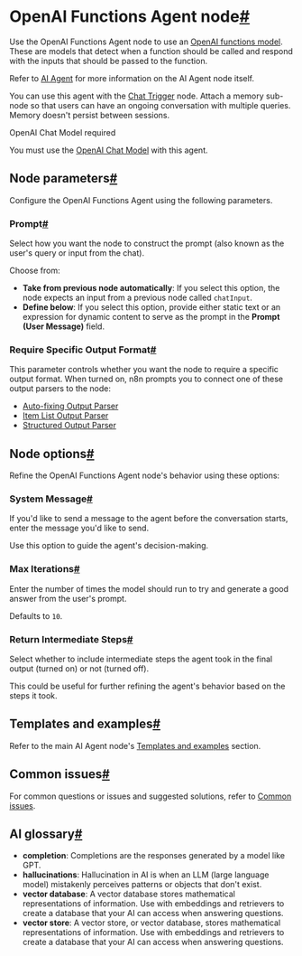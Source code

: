 [](https://github.com/n8n-io/n8n-docs/edit/main/docs/integrations/builtin/cluster-nodes/root-nodes/n8n-nodes-langchain.agent/openai-functions-agent.md "Edit this page")

# OpenAI Functions Agent node[#](#openai-functions-agent-node "Permanent link")

Use the OpenAI Functions Agent node to use an [OpenAI functions model](https://platform.openai.com/docs/guides/function-calling). These are models that detect when a function should be called and respond with the inputs that should be passed to the function.

Refer to [AI Agent](../) for more information on the AI Agent node itself.

You can use this agent with the [Chat Trigger](../../../../core-nodes/n8n-nodes-langchain.chattrigger/) node. Attach a memory sub-node so that users can have an ongoing conversation with multiple queries. Memory doesn't persist between sessions.

OpenAI Chat Model required

You must use the [OpenAI Chat Model](../../../sub-nodes/n8n-nodes-langchain.lmchatopenai/) with this agent.

## Node parameters[#](#node-parameters "Permanent link")

Configure the OpenAI Functions Agent using the following parameters.

### Prompt[#](#prompt "Permanent link")

Select how you want the node to construct the prompt (also known as the user's query or input from the chat).

Choose from:

*   **Take from previous node automatically**: If you select this option, the node expects an input from a previous node called `chatInput`.
*   **Define below**: If you select this option, provide either static text or an expression for dynamic content to serve as the prompt in the **Prompt (User Message)** field.

### Require Specific Output Format[#](#require-specific-output-format "Permanent link")

This parameter controls whether you want the node to require a specific output format. When turned on, n8n prompts you to connect one of these output parsers to the node:

*   [Auto-fixing Output Parser](../../../sub-nodes/n8n-nodes-langchain.outputparserautofixing/)
*   [Item List Output Parser](../../../sub-nodes/n8n-nodes-langchain.outputparseritemlist/)
*   [Structured Output Parser](../../../sub-nodes/n8n-nodes-langchain.outputparserstructured/)

## Node options[#](#node-options "Permanent link")

Refine the OpenAI Functions Agent node's behavior using these options:

### System Message[#](#system-message "Permanent link")

If you'd like to send a message to the agent before the conversation starts, enter the message you'd like to send.

Use this option to guide the agent's decision-making.

### Max Iterations[#](#max-iterations "Permanent link")

Enter the number of times the model should run to try and generate a good answer from the user's prompt.

Defaults to `10`.

### Return Intermediate Steps[#](#return-intermediate-steps "Permanent link")

Select whether to include intermediate steps the agent took in the final output (turned on) or not (turned off).

This could be useful for further refining the agent's behavior based on the steps it took.

## Templates and examples[#](#templates-and-examples "Permanent link")

Refer to the main AI Agent node's [Templates and examples](../#templates-and-examples) section.

## Common issues[#](#common-issues "Permanent link")

For common questions or issues and suggested solutions, refer to [Common issues](../common-issues/).

## AI glossary[#](#ai-glossary "Permanent link")

*   **completion**: Completions are the responses generated by a model like GPT.
*   **hallucinations**: Hallucination in AI is when an LLM (large language model) mistakenly perceives patterns or objects that don't exist.
*   **vector database**: A vector database stores mathematical representations of information. Use with embeddings and retrievers to create a database that your AI can access when answering questions.
*   **vector store**: A vector store, or vector database, stores mathematical representations of information. Use with embeddings and retrievers to create a database that your AI can access when answering questions.